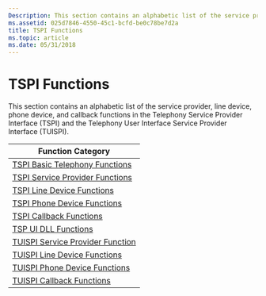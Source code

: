 ```yaml
---
Description: This section contains an alphabetic list of the service provider, line device, phone device, and callback functions in the Telephony Service Provider Interface (TSPI) and the Telephony User Interface Service Provider Interface (TUISPI).
ms.assetid: 025d7846-4550-45c1-bcfd-be0c78be7d2a
title: TSPI Functions
ms.topic: article
ms.date: 05/31/2018
---
```


# TSPI Functions

This section contains an alphabetic list of the service provider, line device, phone device, and callback functions in the Telephony Service Provider Interface (TSPI) and the Telephony User Interface Service Provider Interface (TUISPI).



| Function Category                                                         |
|---------------------------------------------------------------------------|
| [TSPI Basic Telephony Functions](tspi-basic-telephony-functions.md)      |
| [TSPI Service Provider Functions](tspi-service-provider-functions.md)    |
| [TSPI Line Device Functions](tspi-line-device-functions.md)              |
| [TSPI Phone Device Functions](tspi-phone-device-functions.md)            |
| [TSPI Callback Functions](tspi-callback-functions.md)                    |
| [TSP UI DLL Functions](tsp-ui-dll-functions.md)                          |
| [TUISPI Service Provider Function](tuispi-service-provider-functions.md) |
| [TUISPI Line Device Functions](tuispi-line-device-functions.md)          |
| [TUISPI Phone Device Functions](tuispi-phone-device-functions.md)        |
| [TUISPI Callback Functions](tuispi-callback-functions.md)                |



 

 

 



